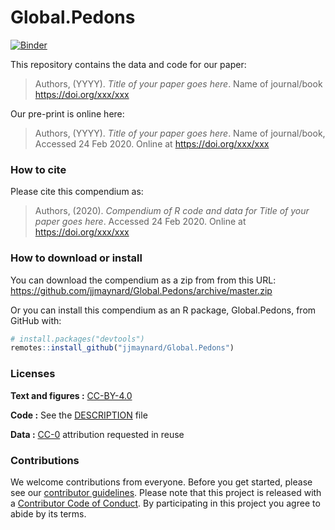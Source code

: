 
<!-- README.md is generated from README.Rmd. Please edit that file -->

# Global.Pedons

[![Binder](https://mybinder.org/badge_logo.svg)](https://mybinder.org/v2/gh/jjmaynard/Global.Pedons/master?urlpath=rstudio)

This repository contains the data and code for our paper:

> Authors, (YYYY). *Title of your paper goes here*. Name of journal/book
> <https://doi.org/xxx/xxx>

Our pre-print is online here:

> Authors, (YYYY). *Title of your paper goes here*. Name of
> journal/book, Accessed 24 Feb 2020. Online at
> <https://doi.org/xxx/xxx>

### How to cite

Please cite this compendium as:

> Authors, (2020). *Compendium of R code and data for Title of your
> paper goes here*. Accessed 24 Feb 2020. Online at
> <https://doi.org/xxx/xxx>

### How to download or install

You can download the compendium as a zip from from this URL:
<https://github.com/jjmaynard/Global.Pedons/archive/master.zip>

Or you can install this compendium as an R package, Global.Pedons, from
GitHub with:

``` r
# install.packages("devtools")
remotes::install_github("jjmaynard/Global.Pedons")
```

### Licenses

**Text and figures :**
[CC-BY-4.0](http://creativecommons.org/licenses/by/4.0/)

**Code :** See the [DESCRIPTION](DESCRIPTION) file

**Data :** [CC-0](http://creativecommons.org/publicdomain/zero/1.0/)
attribution requested in reuse

### Contributions

We welcome contributions from everyone. Before you get started, please
see our [contributor guidelines](CONTRIBUTING.md). Please note that this
project is released with a [Contributor Code of Conduct](CONDUCT.md). By
participating in this project you agree to abide by its terms.
